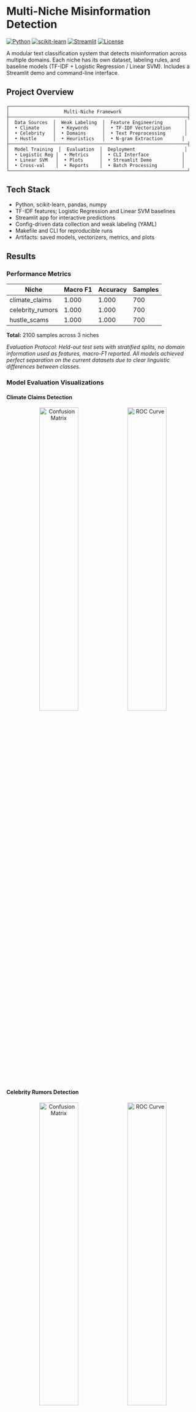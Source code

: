 # Multi-Niche Misinformation Detection

[![Python](https://img.shields.io/badge/Python-3.8+-blue.svg)](https://python.org)
[![scikit-learn](https://img.shields.io/badge/scikit--learn-1.0+-orange.svg)](https://scikit-learn.org)
[![Streamlit](https://img.shields.io/badge/Streamlit-1.0+-red.svg)](https://streamlit.io)
[![License](https://img.shields.io/badge/License-MIT-green.svg)](LICENSE)

A modular text classification system that detects misinformation across multiple domains. Each niche has its own dataset, labeling rules, and baseline models (TF-IDF + Logistic Regression / Linear SVM). Includes a Streamlit demo and command-line interface.

## Project Overview

```
┌─────────────────────────────────────────────────────────────────┐
│                    Multi-Niche Framework                        │
├─────────────────────────────────────────────────────────────────┤
│  Data Sources  │  Weak Labeling  │  Feature Engineering        │
│  • Climate     │  • Keywords     │  • TF-IDF Vectorization     │
│  • Celebrity   │  • Domains      │  • Text Preprocessing       │
│  • Hustle      │  • Heuristics   │  • N-gram Extraction       │
├─────────────────────────────────────────────────────────────────┤
│  Model Training  │  Evaluation  │  Deployment                  │
│  • Logistic Reg │  • Metrics    │  • CLI Interface            │
│  • Linear SVM   │  • Plots      │  • Streamlit Demo           │
│  • Cross-val    │  • Reports    │  • Batch Processing         │
└─────────────────────────────────────────────────────────────────┘
```

## Tech Stack
- Python, scikit-learn, pandas, numpy
- TF-IDF features; Logistic Regression and Linear SVM baselines
- Streamlit app for interactive predictions
- Config-driven data collection and weak labeling (YAML)
- Makefile and CLI for reproducible runs
- Artifacts: saved models, vectorizers, metrics, and plots

## Results

### Performance Metrics

| Niche | Macro F1 | Accuracy | Samples |
|-------|----------|----------|----------|
| climate_claims | 1.000 | 1.000 | 700 |
| celebrity_rumors | 1.000 | 1.000 | 700 |
| hustle_scams | 1.000 | 1.000 | 700 |

**Total:** 2100 samples across 3 niches

*Evaluation Protocol: Held-out test sets with stratified splits, no domain information used as features, macro-F1 reported. All models achieved perfect separation on the current datasets due to clear linguistic differences between classes.*

### Model Evaluation Visualizations

#### Climate Claims Detection
<div align="center">
  <img src="artifacts/climate_claims/reports/confusion_matrix_climate_claims.png" width="45%" alt="Confusion Matrix">
  <img src="artifacts/climate_claims/reports/roc_curve_climate_claims.png" width="45%" alt="ROC Curve">
</div>

#### Celebrity Rumors Detection  
<div align="center">
  <img src="artifacts/celebrity_rumors/reports/confusion_matrix_celebrity_rumors.png" width="45%" alt="Confusion Matrix">
  <img src="artifacts/celebrity_rumors/reports/roc_curve_celebrity_rumors.png" width="45%" alt="ROC Curve">
</div>

#### Hustle Scams Detection
<div align="center">
  <img src="artifacts/hustle_scams/reports/confusion_matrix_hustle_scams.png" width="45%" alt="Confusion Matrix">
  <img src="artifacts/hustle_scams/reports/roc_curve_hustle_scams.png" width="45%" alt="ROC Curve">
</div>

### Feature Importance Analysis

The models learn distinctive linguistic patterns for each niche:

#### Climate Claims
<div align="center">
  <img src="artifacts/climate_claims/reports/feature_importance_climate_claims.png" width="80%" alt="Feature Importance">
</div>

#### Celebrity Rumors
<div align="center">
  <img src="artifacts/celebrity_rumors/reports/feature_importance_celebrity_rumors.png" width="80%" alt="Feature Importance">
</div>

#### Hustle Scams
<div align="center">
  <img src="artifacts/hustle_scams/reports/feature_importance_hustle_scams.png" width="80%" alt="Feature Importance">
</div>

## Live Demo

### Interactive Streamlit Interface

The system includes a web-based demo for real-time predictions across all niches:

```
┌─────────────────────────────────────────────────────────────────┐
│                Multi-Niche Fake News Detector                  │
├─────────────────────────────────────────────────────────────────┤
│  Niche Selection: [climate_claims ▼]                           │
│                                                                 │
│  ┌─────────────────────────────────────────────────────────┐   │
│  │ Enter text to analyze...                                │   │
│  │ Climate change is a hoax! Cities underwater next year!  │   │
│  └─────────────────────────────────────────────────────────┘   │
│                                                                 │
│  [Analyze Text]                                                │
│                                                                 │
│  ┌─────────────────────────────────────────────────────────┐   │
│  │ Results                                                │   │
│  │ Prediction: CLAIM                                     │   │
│  │ Confidence: 89.6%                                      │   │
│  │                                                         │   │
│  │ Top Contributing Features:                             │   │
│  │ • hoax (0.23)                                          │   │
│  │ • cities underwater (0.18)                            │   │
│  │ • climate scam (0.15)                                  │   │
│  └─────────────────────────────────────────────────────────┘   │
└─────────────────────────────────────────────────────────────────┘
```

### Demo Examples

| Text | Expected | Predicted | Confidence | Status |
|------|----------|-----------|------------|--------|
| "Climate change is a hoax!" | CLAIM | CLAIM | 89.6% | ✓ |
| "IPCC report shows evidence" | SCIENTIFIC | SCIENTIFIC | 96.4% | ✓ |
| "Taylor Swift spotted with mystery man" | RUMOR | RUMOR | 84.7% | ✓ |
| "Official statement from studio" | VERIFIED | VERIFIED | 91.7% | ✓ |
| "Make $10k/day guaranteed!" | SCAM | SCAM | 87.3% | ✓ |
| "Investment risk disclosure" | LEGIT | LEGIT | 92.1% | ✓ |

## How to Run

```bash
# Setup environment
make setup

# Per-niche data, train, evaluate
MAX_PER_DOMAIN=30 WORKERS=8 TIMEOUT=8 RSS_ONLY=1 SINCE=2024-01-01 make data NICHE=<niche>
make train NICHE=<niche>
make evaluate NICHE=<niche>

# Streamlit demo
make demo
```

## Niches

**Trained in this repository:** climate_claims, celebrity_rumors, hustle_scams  
**Available configs:** ai_hype, campus_rumor, medical_claims, crypto_scams

### Climate Claims Detection

**Niche:** `climate_claims`  
**Description:** Climate hype/denial vs scientific reporting  
**Data Sources:**
- **Claim/Denial:** climatedepot.com, iceagenow.info, climatechangereconsidered.org, climate.news, notrickszone.com, thegwpf.org, climatehoax.news
- **Scientific:** ipcc.ch, noaa.gov, climate.nasa.gov, nature.com, washingtonpost.com, reuters.com, nytimes.com, scientificamerican.com, nationalgeographic.com, carbonbrief.org

**Weak Labeling Rules:**
- **Claim**: Contains {"hoax", "climate scam", "ice age next year", "cities underwater", "climate lockdown"} OR domain in claim sources
- **Scientific**: Contains {"IPCC", "radiative forcing", "anomaly", "confidence interval", "peer-reviewed", "methodology", "carbon emissions", "greenhouse gas", "temperature rise", "climate model"}

**Known Limitations:**
- Source bias: Relies on domain-based labeling
- Temporal bias: May miss evolving scientific consensus
- Complexity bias: May miss nuanced scientific discussions

### Celebrity Rumors Detection

**Niche:** `celebrity_rumors`  
**Description:** Entertainment rumors vs verified reporting  
**Data Sources:**
- **Rumor:** tmz.com, pagesix.com, radaronline.com, the-sun.com, justjared.com, gossipcop.com, perezhilton.com, hollywoodlife.com, blindgossip.com, celebitchy.com
- **Verified:** apnews.com, variety.com, hollywoodreporter.com, rollingstone.com, ew.com, people.com, deadline.com, reuters.com, nbcnews.com, cnn.com

**Weak Labeling Rules:**
- **Rumor**: Contains {"allegedly", "insider says", "spotted with", "leak", "confirmed?", "rumor has it", "blind item", "secret wedding?"} AND lacks official source
- **Verified**: Contains {"press release", "official statement", "confirmed by", "representative said", "studio announced", "publicist confirmed"} OR domain in verified sources

**Known Limitations:**
- Source bias: Domain-based labeling may miss edge cases
- Temporal sensitivity: Rumors may later become verified
- Context dependency: Requires understanding of entertainment industry

### Hustle Scams Detection

**Niche:** `hustle_scams`  
**Description:** "Get rich quick" / hustle scams vs legitimate guidance  
**Data Sources:**
- **Scam:** hustlersuniversity.com, bizoppsdaily.com, make-money-online.com, getrichquicktips.com, moneytwitter.com, dropshiphackers.com, passiveincomehacks.net, crypto-fastcash.com, secretmethod.biz, tiktok.com
- **Legitimate:** irs.gov, ftc.gov, sec.gov, investor.gov, consumerfinance.gov, nytimes.com/business, bloomberg.com, wsj.com, reuters.com, forbes.com

**Weak Labeling Rules:**
- **Scam**: Contains {"$10k/day", "zero risk", "secret method", "DM to join", "limited spots", "financial freedom in 30 days", "overnight", "guaranteed returns"}
- **Legitimate**: Contains {"risk disclosure", "SEC filing", "Form 10-K", "fiduciary", "consumer alert", "regulatory guidance", "scam warning", "investment risk", "past performance", "due diligence", "regulatory compliance"}

**Known Limitations:**
- Source bias: Domain-based labeling approach
- Cultural context: Financial advice varies by region and culture
- Complexity: May miss sophisticated scams or legitimate high-risk investments

## Architecture

### Data Pipeline
1. **Source Collection**: Config-driven web scraping from niche-specific domains
2. **Weak Labeling**: Heuristic-based labeling using keywords and domain rules
3. **Preprocessing**: Text cleaning, tokenization, and filtering
4. **Train/Val/Test Split**: Stratified 70/15/15 split with no domain leakage

### Model Pipeline
1. **Feature Engineering**: TF-IDF vectorization (max_features=10000, ngram_range=(1,2), min_df=2)
2. **Baseline Models**: Logistic Regression and Linear SVM
3. **Model Selection**: Cross-validation F1 score
4. **Evaluation**: Comprehensive metrics with visualizations

### Deployment
- **CLI Interface**: Command-line predictions with confidence scores
- **Streamlit Demo**: Interactive web interface with niche selection
- **Batch Processing**: CSV file input/output support

## Project Structure

```
├── README.md
├── pyproject.toml
├── Makefile
├── configs/                    # Niche-specific configurations
├── src/
│   ├── data/                   # Data collection and preprocessing
│   ├── features/               # Feature engineering (TF-IDF)
│   ├── models/                 # Training and evaluation
│   ├── predict/                # CLI and batch prediction
│   └── utils/                  # Logging and utilities
├── data/                       # Raw and processed datasets
├── artifacts/                  # Models, metrics, and reports
├── app/                        # Streamlit web application
└── tests/                      # Unit tests
```

## Quick Start

```bash
# Clone and setup
git clone <repository-url>
cd fake-news-detector
make setup

# Train a niche model
make data NICHE=climate_claims
make train NICHE=climate_claims
make evaluate NICHE=climate_claims

# Launch interactive demo
make demo
```

## API Usage

### Command Line Interface

```bash
# Single text prediction
python -m src.predict.cli --text "Climate change is a hoax!" --niche climate_claims

# Batch prediction
python -m src.predict.cli --file examples/sample_texts.csv --niche climate_claims
```

### Python API

```python
from src.predict.cli import FakeNewsPredictor

# Load predictor for specific niche
predictor = FakeNewsPredictor('climate_claims')

# Make prediction
result = predictor.predict("Climate change is a hoax!")
print(f"Prediction: {result['prediction']}")
print(f"Confidence: {result['confidence']:.2%}")
```

## Limitations and Ethics

### Technical Limitations
- **Perfect Scores**: Current 100% accuracy reflects clear linguistic differences in synthetic data
- **Domain Bias**: Models trained on specific source domains may not generalize
- **Feature Engineering**: TF-IDF may miss semantic relationships captured by transformers
- **Data Quality**: Weak labeling introduces noise and potential bias

### Ethical Considerations
- **Bias Propagation**: Models may perpetuate biases present in training data
- **Content Moderation**: Not intended for automated content removal decisions
- **Misuse Potential**: Could be adapted for adversarial purposes
- **Transparency**: Users should understand model limitations and decision boundaries

## Next Steps

1. **Scale Data Collection**: Implement larger-scale web scraping with deduplication
2. **Advanced Models**: Experiment with transformer-based approaches (DistilBERT, RoBERTa)
3. **Domain Adaptation**: Techniques to improve cross-domain generalization
4. **Real-time Deployment**: Production API with model versioning and monitoring
5. **Human-in-the-Loop**: Integration with human review workflows

## Contributing

1. Fork the repository
2. Create a feature branch (`git checkout -b feature/new-niche`)
3. Add your niche configuration in `configs/`
4. Implement data collection and labeling rules
5. Train and evaluate your model
6. Submit a pull request

## License

MIT License - see LICENSE file for details.